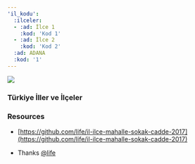 ```yaml
---
'il_kodu':
  :ilceler:
  - :ad: İlce 1
    :kod: 'Kod 1'
  - :ad: İlce 2
    :kod: 'Kod 2'
  :ad: ADANA
  :kod: '1'
---
```


![](https://img.shields.io/badge/iller-81-green.svg)

### Türkiye İller ve İlçeler


### Resources

- [https://github.com/life/il-ilce-mahalle-sokak-cadde-2017](https://github.com/life/il-ilce-mahalle-sokak-cadde-2017)

- Thanks [@life](https://github.com/life)